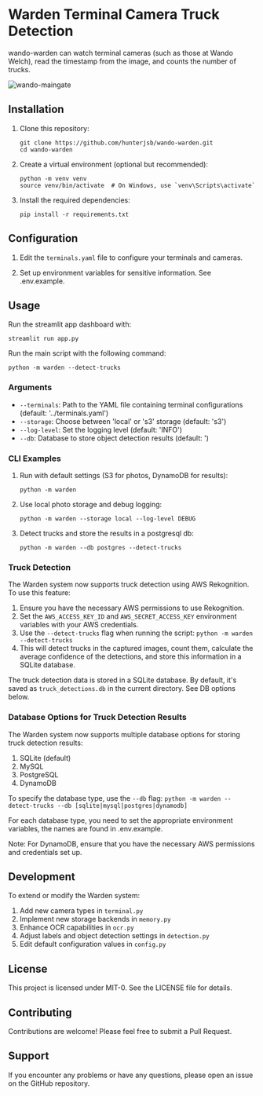 # Warden Terminal Camera Truck Detection

wando-warden can watch terminal cameras (such as those at Wando Welch), read the timestamp from the image, and counts the number of trucks.

![wando-maingate](https://github.com/hunterjsb/wando-warden/assets/69213737/9e76295c-f2f1-4e44-8978-61d2d6dfbbe1)


## Installation

1. Clone this repository:
   ```
   git clone https://github.com/hunterjsb/wando-warden.git
   cd wando-warden
   ```

2. Create a virtual environment (optional but recommended):
   ```
   python -m venv venv
   source venv/bin/activate  # On Windows, use `venv\Scripts\activate`
   ```

3. Install the required dependencies:
   ```
   pip install -r requirements.txt
   ```

## Configuration

1. Edit the `terminals.yaml` file to configure your terminals and cameras.

2. Set up environment variables for sensitive information. See .env.example.

## Usage

Run the streamlit app dashboard with:
```commandline
streamlit run app.py
```

Run the main script with the following command:

```commandline
python -m warden --detect-trucks
```

### Arguments

- `--terminals`: Path to the YAML file containing terminal configurations (default: '../terminals.yaml')
- `--storage`: Choose between 'local' or 's3' storage (default: 's3')
- `--log-level`: Set the logging level (default: 'INFO')
- `--db`: Database to store object detection results (default: ')

### CLI Examples

1. Run with default settings (S3 for photos, DynamoDB for results):
   ```
   python -m warden
   ```

2. Use local photo storage and debug logging:
   ```
   python -m warden --storage local --log-level DEBUG
   ```

3. Detect trucks and store the results in a postgresql db:
   ```
   python -m warden --db postgres --detect-trucks
   ```
   
### Truck Detection

The Warden system now supports truck detection using AWS Rekognition. To use this feature:

1. Ensure you have the necessary AWS permissions to use Rekognition.
2. Set the `AWS_ACCESS_KEY_ID` and `AWS_SECRET_ACCESS_KEY` environment variables with your AWS credentials.
3. Use the `--detect-trucks` flag when running the script:
`python -m warden --detect-trucks`
4. This will detect trucks in the captured images, count them, calculate the average confidence of the detections, and store this information in a SQLite database.

The truck detection data is stored in a SQLite database. By default, it's saved as `truck_detections.db` in the current directory. See DB options below.
   
### Database Options for Truck Detection Results

The Warden system now supports multiple database options for storing truck detection results:

1. SQLite (default)
2. MySQL
3. PostgreSQL
4. DynamoDB

To specify the database type, use the `--db` flag:
`python -m warden --detect-trucks --db [sqlite|mysql|postgres|dynamodb]`

For each database type, you need to set the appropriate environment variables, the names are found in .env.example.

Note: For DynamoDB, ensure that you have the necessary AWS permissions and credentials set up.

## Development

To extend or modify the Warden system:

1. Add new camera types in `terminal.py`
2. Implement new storage backends in `memory.py`
3. Enhance OCR capabilities in `ocr.py`
4. Adjust labels and object detection settings in `detection.py`
5. Edit default configuration values in `config.py`

## License

This project is licensed under MIT-0. See the LICENSE file for details.

## Contributing

Contributions are welcome! Please feel free to submit a Pull Request.

## Support

If you encounter any problems or have any questions, please open an issue on the GitHub repository.
